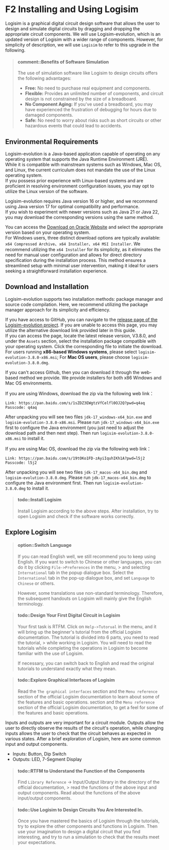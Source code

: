 <!-- # F2 Logisim安装和使用 -->
# F2 Installing and Using Logisim

<!-- Logisim是一款图形化的数字电路设计软件, 用户可以通过拖动相应的电路组件来设计数字电路并仿真运行.
后续我们使用的是Logisim-evolution, 它是Logisim的升级版, 提供了更丰富的组件.
但为了描述简便, 下文我们还是使用`Logisim`来指代这个升级版. -->

Logisim is a graphical digital circuit design software that allows the user to design and simulate digital circuits by dragging and dropping the appropriate circuit components. We will use Logisim-evolution, which is an updated version of Logisim with a wider range of components. However, for simplicity of description, we will use `Logisim` to refer to this upgrade in the following.

<!-- > #### comment::软件仿真的好处
> 通过Logisim这类仿真软件来搭建电路有如下好处:
> * 免费: 无需采购真实的设备和元件
> * 灵活: 可提供数量无限的元件, 电路设计不受面包板大小的约束
> * 元件不会老化: 如果你用过面包板, 你可能会经历过因为元件损坏而调试半天的沮丧
> * 安全: 无需担心短路等可能会引起事故的危险事件 -->

> #### comment::Benefits of Software Simulation
> The use of simulation software like Logisim to design circuits offers the following advantages:
> * **Free:** No need to purchase real equipment and components.
> * **Flexible:** Provides an unlimited number of components, and circuit design is not constrained by the size of a breadboard.
> * **No Component Aging:** If you've used a breadboard, you may have experienced the frustration of debugging for hours due to damaged components.
> * **Safe:** No need to worry about risks such as short circuits or other hazardous events that could lead to accidents.

<!-- ## 环境需求 -->
## Environmental Requirements

<!-- Logisim-evolution是一个Java程序，可以运行在任何支持Java运行环境的操作系统上。
虽然它支持在Windows、Mac OS、Linux等各种主流系统上运行，但目前我们不要求大家使用Linux操作系统。
如果你有一些Linux操作系统的使用经验，可以自己解决环境配置相关的问题，也可以使用Linux版本。

Logisim-evolution需要Java16以上的版本，在这里我们推荐Java17版本。
如果想选择更新的Java21或Java22进行体验，只需要使用同样的方式下载对应版本即可。

可以访问[Oracle官网的下载页面][java download]，并根据自己的操作系统进行下载。
以Windows为例，大家会看到三种不同的下载方式：
`x64 Compressed Archive`、`x64 Installer`、`x64 MSI Installer`。
在这里我们推荐使用最简单的`x64 Installer`进行下载，
它无需进行自定义的用户配置，可以直接指定目录下载。 -->

Logisim-evolution is a Java-based application capable of operating on any operating system that supports the Java Runtime Environment (JRE).  
While it is compatible with mainstream systems such as Windows, Mac OS, and Linux, the current curriculum does not mandate the use of the Linux operating system.  
If you possess prior experience with Linux-based systems and are proficient in resolving environment configuration issues, you may opt to utilize the Linux version of the software.

Logisim-evolution requires Java version 16 or higher, and we recommend using Java version 17 for optimal compatibility and performance.  
If you wish to experiment with newer versions such as Java 21 or Java 22, you may download the corresponding versions using the same method. 

You can access the [Download on Oracle Website][java download] and select the appropriate version based on your operating system.  
For Windows users, three distinct download options are typically available:
`x64 Compressed Archive`、`x64 Installer`、`x64 MSI Installer`.
We recommend utilizing the `x64 Installer` for its simplicity, as it eliminates the need for manual user configuration and allows for direct directory specification during the installation process. This method ensures a streamlined setup with minimal user intervention, making it ideal for users seeking a straightforward installation experience.

[java download]: https://www.oracle.com/java/technologies/downloads/#java17

<!-- ## 下载安装 -->
## Download and Installation

<!-- Logisim-evolution支持包管理器和源码编译两种方式，在这里推荐大家使用最简单快捷的包管理器方式进行下载。

如果你有条件访问Github，可以尝试访问[Logisim-evolution项目的release页面][logisim release]。
如果你不能打开这个页面，可以使用下文的网盘方式下载。
如果你可以打开这个页面，则在最新的V3.8.0版本的`Assets`列表中找到适合你自己操作系统的安装包，点击即可下载安装包。
如果你使用x86的Windows，请选择`logisim-evolution-3.8.0-x86.msi`；
如果你使用Mac OS，请选择`logisim-evolution-3.8.0.dmg`。 -->

Logisim-evolution supports two installation methods: package manager and source code compilation. Here, we recommend utilizing the package manager approach for its simplicity and efficiency.

If you have access to GitHub, you can navigate to the [release page of the Logisim-evolution project][logisim release].
If you are unable to access this page, you may utilize the alternative download link provided later in this guide.  
If you can access the page, locate the latest release version, V3.8.0, and under the `Assets` section, select the installation package compatible with your operating system. Click the corresponding file to initiate the download.
For users running **x86-based Windows systems**, please select `logisim-evolution-3.8.0-x86.msi`;
For **Mac OS users**, please choose `logisim-evolution-3.8.0.dmg`.

[logisim release]: https://github.com/logisim-evolution/logisim-evolution/releases

<!-- 如果你没有配置科学，无法访问Github，则可以通过我们提供的网盘方式进行下载。
我们提供了x86 Windows和Mac OS两种环境的安装包。

如果你使用Windows，通过以下网盘链接下载压缩包：
```
链接：https://pan.baidu.com/s/1sZDZ3EWgtzVfCelfl0OJ2Q?pwd=q4aq
提取码：q4aq
``` -->

If you can't access Github, then you can download it through the web-based method we provide.
We provide installers for both x86 Windows and Mac OS environments.

If you are using Windows, download the zip via the following web link：
```
Link: https://pan.baidu.com/s/1sZDZ3EWgtzVfCelfl0OJ2Q?pwd=q4aq
Passcode: q4aq
```

<!-- 解压后你会看到两个文件`jdk-17_windows-x64_bin.exe`和`logisim-evolution-3.8.0-x86.msi`，
请先运行`jdk-17_windows-x64_bin.exe`配置Java环境（你只需要调整一下下载路径然后下一步即可），
然后运行`logisim-evolution-3.8.0-x86.msi`进行安装。 -->

After unpacking you will see two files `jdk-17_windows-x64_bin.exe` and `logisim-evolution-3.8.0-x86.msi`.
Please run `jdk-17_windows-x64_bin.exe` first to configure the Java environment (you just need to adjust the download path and then next step).
Then run `logisim-evolution-3.8.0-x86.msi` to install it.

<!-- 如果你使用Mac OS，通过以下网盘链接下载压缩包：
```
链接：https://pan.baidu.com/s/19tOKo1FD-zAyiIquhIKh1A?pwd=l5j2
提取码：l5j2
```
解压后你会看到两个文件`jdk-17_macos-x64_bin.dmg`和`logisim-evolution-3.8.0.dmg`，
请先运行`jdk-17_macos-x64_bin.dmg`配置Java环境，
然后运行`logisim-evolution-3.8.0.dmg`进行安装。 -->

If you are using Mac OS, download the zip via the following web link：
```
Link: https://pan.baidu.com/s/19tOKo1FD-zAyiIquhIKh1A?pwd=l5j2
Passcode: l5j2
```
After unpacking you will see two files `jdk-17_macos-x64_bin.dmg` and `logisim-evolution-3.8.0.dmg`.
Please run `jdk-17_macos-x64_bin.dmg` to configure the Java environment first.
Then run `logisim-evolution-3.8.0.dmg` to install it.

<!-- > #### todo::安装Logisim
> 根据上述步骤安装Logisim. 安装后, 尝试打开Logisim, 检查软件能否正确运行. -->

> #### todo::Install Logisim
> Install Logisim according to the above steps. After installation, try to open Logisim and check if the software works correctly.

<!-- ## 探索Logisim -->
## Explore Logisim

<!-- > #### option::切换中文语言
> 如果你的英文阅读能力尚可, 我们还是建议你使用英文语言.
> 如果你希望切换到中文版本, 可以通过点击菜单的`File->Preferences`,
> 在弹出的对话框中选择`International`选卡, 然后将`Language`设置为`中文`.
>
> 但中文翻译有的词汇使用并不标准, 例如将`library`翻译为`图书馆`.
> 因此后续讲义中介绍Logisim时主要还是给出英文词汇, 并在括号中给出中文版的翻译. -->

<!-- 译者注：因为使用英文讲义的基本上母语非中文，所以省略了中文讲义中涉及到有关Chinese的翻译 -->

> #### option::Switch Language
> If you can read English well, we still recommend you to keep using English.
> If you want to switch to Chinese or other languages, you can do it by clicking `File->Preferences` in the menu, > and selecting `International` tab in the popup dialogue box.
> Select the `International` tab in the pop-up dialogue box, and set `Language` to `Chinese` or others.
>
> However, some translations use non-standard terminology.
> Therefore, the subsequent handouts on Logisim will mainly give the English terminology.

<!-- > #### todo::在Logisim中设计你的第一个数字电路
> 你的第一个任务是RTFM:
> 点击菜单的`Help(帮助)->Tutorial(教程)`, 将会弹出Logisim官方文档中的初学者教程.
> 教程分6个部分, 你需要一边阅读教程,
> 一边在Logisim中完成相关的操作, 以此来熟悉Logisim的使用.
>
> 官方教程中的某些中文翻译并不标准, 截图内容也仍然是英文的, 不过这些并不会对你的理解造成太大障碍,
> 必要时可以将语言切换回英文, 阅读原版教程以理解其确切含义. -->

> #### todo::Design Your First Digital Circuit in Logisim
> Your first task is RTFM.
> Click on `Help->Tutorual` in the menu, and it will bring up the beginner's tutorial from the official Logisim documentation.
> The tutorial is divided into 6 parts, you need to read the tutorial, > while working in Logisim.
> You will need to read the tutorials while completing the operations in Logisim to become familiar with the use of Logisim.
>
> If necessary, you can switch back to English and read the original tutorials to understand exactly what they mean.

<!-- > #### todo::探索Logisim的图形界面
> 阅读Logisim官方文档中的`The graphical interfaces(图形界面)`
> 部分和`Menu reference(菜单参考)`部分, 了解一些功能和基本操作. -->

> #### todo::Explore Graphical Interfaces of Logisim
> Read the `The graphical interfaces` section and the `Menu reference` section of the official Logisim documentation to learn about some of the features and basic operations.
> section and the `Menu reference` section of the official Logisim documentation, to get a feel for some of the features and basic operations.

<!-- 对于一个电路模块来说, 输入和输出是非常重要的:
输出能够帮助用户直接观察电路的运行结果, 而改变输入能够检查电路在各种状态下的行为是否符合预期.
简单探索过Logisim后, 此处介绍一些常用的输入输出元件:
* 输入元件: Button(按钮), Dip Switch(拨码开关)
* 输出元件: LED, 7-Segment Display(7段数码管) -->

Inputs and outputs are very important for a circuit module.
Outputs allow the user to directly observe the results of the circuit's operation, while changing inputs allows the user to check that the circuit behaves as expected in various states.
After a brief exploration of Logisim, here are some common input and output components.
* Inputs: Button, Dip Switch
* Outputs: LED, 7-Segment Display

<!-- > #### todo::RTFM了解元件的功能
> 在官方文档的目录中找到`Library Reference(电路元件库参考手册)->Input/Output library(输入/输出)`,
> 阅读上述输入输出元件的功能. -->

> #### todo::RTFM to Understand the Function of the Components
> Find `Library Reference` -> Input/Output library in the directory of the official documentation, > read the functions of the above input and output components.
> Read about the functions of the above input/output components.

<!-- > #### todo::使用Logisim设计你感兴趣的电路
> 通过教程掌握Logisim的基本使用方式后, 尝试探索Logisim中的其他元件和功能.
> 然后发挥你的想象力, 设计一个你觉得有意思的数字电路, 并尝试仿真运行, 检查结果是否符合你的预期. -->

> #### todo::Use Logisim to Design Circuits You Are Interested In.
> Once you have mastered the basics of Logisim through the tutorials, try to explore the other components and functions in Logisim.
> Then use your imagination to design a digital circuit that you find interesting, and try to run a simulation to check that the results meet your expectations.